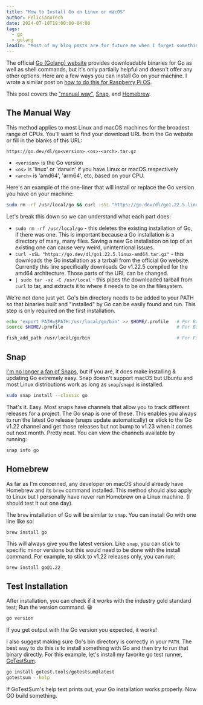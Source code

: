 ```yaml
---
title: "How to Install Go on Linux or macOS"
author: FelicianoTech
date: 2024-07-10T18:00:00-04:00
tags:
  - go
  - golang
leadIn: "Most of my blog posts are for future me when I forget something. This is no exception. Here are a few ways to install Go."
---
```


The official [Go (Golang) website](https://go.dev) provides downloadable binaries for Go as well as shell commands, but it's only partially helpful and doesn't offer any other options.
Here are a few ways you can install Go on your machine.
I wrote a similar post on [how to do this for Raspberry Pi OS](/blog/install-go-on-raspberry-pi-os/).

<!--more-->

This post covers the ["manual way"](#the-manual-way), [Snap](#snap), and [Homebrew](#homebrew).


## The Manual Way

This method applies to most Linux and macOS machines for the broadest range of CPUs.
You'll want to find your download URL from the Go website or fill in the blanks of this URL:

`https://go.dev/dl/go<version>.<os>-<arch>.tar.gz`

- `<version>` is the Go version
- `<os>` is 'linux' or 'darwin' if you have Linux or macOS respectively
- `<arch>` is 'amd64', 'arm64', etc, based on your CPU.

Here's an example of the one-liner that will install or replace the Go version you have on your machine:

```bash
sudo rm -rf /usr/local/go && curl -sSL "https://go.dev/dl/go1.22.5.linux-amd64.tar.gz" | sudo tar -xz -C /usr/local
```

Let's break this down so we can understand what each part does:

- `sudo rm -rf /usr/local/go` - this deletes the existing installation of Go, if there was one. This is important because a Go installation is a directory of many, many files. Saving a new Go installation on top of an existing one can cause very weird, unintentional issues.
- `curl -sSL "https://go.dev/dl/go1.22.5.linux-amd64.tar.gz"` - this downloads the Go installation as a tarball from the official Go website. Currently this line specifically downloads Go v1.22.5 compiled for the amd64 architecture. Those parts of the URL can be changed.
- `| sudo tar -xz -C /usr/local` - this pipes the downloaded tarball from `curl` to tar, and extracts it to where it needs to be on the filesystem.

We're not done just yet. Go's bin directory needs to be added to your PATH so that binaries built and "installed" by Go can be easily found and run.
This step is only required on the first installation.

```bash
echo 'export PATH=$PATH:/usr/local/go/bin' >> $HOME/.profile   # For Bash users
source $HOME/.profile                                          # For Bash users

fish_add_path /usr/local/go/bin                                # For FiSH users
```


## Snap

[I'm no longer a fan of Snaps](/blog/breaking-up-with-snap/), but if you are, it does make installing & updating Go extremely easy.
Snap doesn't support macOS but Ubuntu and most Linux distributions work as long as `snap`/`snapd` is installed.

```bash
sudo snap install --classic go
```

That's it. Easy.
Most snaps have channels that allow you to track different releases for a project.
The Go snap is one of these.
This enables you always to run the latest Go release (snaps update automatically) or stick to the Go v1.22 channel and get those releases but not bump to v1.23 when it comes out next month.
Pretty neat. You can view the channels available by running:

```bash
snap info go
```


## Homebrew

As far as I'm concerned, any developer on macOS should already have Homebrew and its `brew` command installed.
This method should also apply to Linux but I personally have never run Homebrew on a Linux machine.
(I should test it out one day).

The `brew` installation of Go will be similar to `snap`.
You can install Go with one line like so:

```bash
brew install go
```

This will always give you the latest version.
Like `snap`, you can stick to specific minor versions but this would need to be done with the install command.
For example, to stick to v1.22 releases only, you can run:

```
brew install go@1.22
```


## Test Installation

After installation, you can check if it works with the industry gold standard test; Run the version command. 😀

```bash
go version
```

If you get output with the Go version you expected, it works!

I also suggest making sure Go's bin directory is correctly in your `PATH`.
The best way to do this is to install something with Go and then try to run that binary directly.
For this example, let's install my favorite go test runner, [GoTestSum](https://github.com/gotestyourself/gotestsum).

```bash
go install gotest.tools/gotestsum@latest
gotestsum --help
```

If GoTestSum's help text prints out, your Go installation works properly.
Now GO build something.
